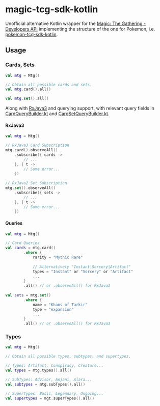 # magic-tcg-sdk-kotlin
Unofficial alternative Kotlin wrapper for the [Magic: The Gathering - Developers API](https://magicthegathering.io/) implementing the structure of the one for Pokemon, i.e. [pokemon-tcg-sdk-kotlin](https://github.com/PokemonTCG/pokemon-tcg-sdk-kotlin).
## Usage

### Cards, Sets

```kotlin
val mtg = Mtg()

// Obtain all possible cards and sets.
val mtg.card().all()

val mtg.set().all()
```
Along with [RxJava3](https://github.com/ReactiveX/RxJava) and querying support, with relevant query fields in [CardQueryBuilder.kt](https://github.com/asefahmed56/magic-tcg-sdk-kotlin/blob/master/app/src/main/java/io/magictcg/requests/CardQueryBuilder.kt) and [CardSetQueryBuilder.kt](https://github.com/asefahmed56/magic-tcg-sdk-kotlin/blob/master/app/src/main/java/io/magictcg/requests/CardSetQueryBuilder.kt).

#### RxJava3

```kotlin
val mtg = Mtg()

// RxJava3 Card Subscription
mtg.card().observeAll()
	.subscribe({ cards ->
		// ...
	}, { t -> 
		// Some error...
	})
  
// RxJava2 Set Subscription
mtg.set().observeAll()
	.subscribe({ sets ->
		// ...
	}, { t -> 
		// Some error...
	})
```

#### Queries

```kotlin
val mtg = Mtg()

// Card Queries
val cards = mtg.card()
        .where {
            rarity = "Mythic Rare"
            
            // Alternatively "Instant|Sorcery|Artifact"
            types = "Instant" or "Sorcery" or "Artifact" 
            ...
        }
        .all() // or .observeAll() for RxJava3
        
val sets = mtg.set()
        .where {
            name = "Khans of Tarkir"
            type = "expansion"
            ...
        }
        .all() // or .observeAll() for RxJava3
```

### Types

```kotlin
val mtg = Mtg()

// Obtain all possible types, subtypes, and supertypes.

// Types: Artifact, Conspiracy, Creature...
val types = mtg.types().all()

// SubTypes: Advisor, Anjani, Alara... 
val subtypes = mtg.subTypes().all()

// SuperTypes: Basic, Legendary, Ongoing...
val supertypes = mgt.superTypes().all()
```
